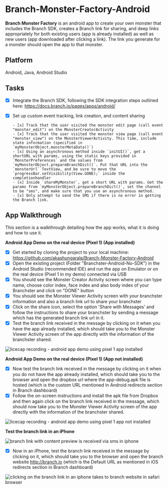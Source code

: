 # Branch-Monster-Factory-Android
**Branch Monster Factory** is an android app to create your own monster that includes the Branch SDK, creates a Branch link for sharing, and deep links appropriately for both existing users (app is already installed) as well as new users (app downloaded after clicking a link). The link you generate for a monster should open the app to that monster.

## Platform

Android, Java, Android Studio

## Tasks

- [x] Integrate the Branch SDK, following the SDK integration steps outlined here: https://docs.branch.io/pages/apps/android/
- [x] Set up custom event tracking, link creation, and content sharing
      
      - [x] Track that the user visited the monster edit page (call event "monster_edit") on the MonsterCreatorActivity
      - [x] Track that the user visited the monster view page (call event "monster_view") on the MonsterViewerActivity. This time, include state information (specified in `myMonsterObject.monsterMetaData()`)
      - [x] Using an asynchronous method inside `initUI()`, get a shortURL with params, using the static keys provided in `MonsterPreferences` and the values from `myMonsterObject.prepareBranchDict()`. Put that URL into the `monsterUrl` TextView, and be sure to move the `progressBar.setVisibility(View.GONE);` inside the completionhandler
      - [x] Inside `shareMyMonster`, get a short URL with params. Get the params from `myMonsterObject.prepareBranchDict()`, set the channel to be "sms", and make sure that you use an asynchronous method.
      - [x] Only attempt to send the SMS if there is no error in getting the Branch link.

## App Walkthrough

This section is a walkthrough detailing how the app works, what it is doing and how to use it.

**Android App Demo on the real device (Pixel 1) (App installed)**

- [x] Get started by cloning the project to your local machine: https://github.com/akashungarala/Branch-Monster-Factory-Android
- [x] Open the existing project (Folder "Branchster-Android-No-SDK") in the Android Studio (recommended IDE) and run the app on Emulator or on the real device (Pixel 1 in my demo) connected via USB
- [x] You should see the Monster Creator Activity screen where you can type name, choose color index, face index and also body index of your Branchster and click on "DONE" button
- [x] You should see the Monster Viewer Activity screen with your branchster information and also a branch link url to share your branchster
- [x] Click on the share icon, select the option 'Share with Messages' and follow the instructions to share your branchster by sending a message which has the generated branch link url in it.
- [x] Test the branch link received in the message by clicking on it when you have the app already installed, which should take you to the Monster Viewer Activity screen of the app directly with the information of the branchster shared.

![licecap recording - android app demo using pixel 1 app installed](https://user-images.githubusercontent.com/7720015/44677109-fa808180-a9e9-11e8-8204-a310f26441ca.gif)

**Android App Demo on the real device (Pixel 1) (App not installed)**

- [x] Now test the branch link received in the message by clicking on it when you do not have the app already installed, which should take you to the browser and open the dropbox url where the app-debug.apk file is hosted (which is the custom URL mentioned in Android redirects section in Branch dashboard)
- [x] Follow the on-screen instructions and install the apk file from Dropbox and then again click on the branch link received in the message, which should now take you to the Monster Viewer Activity screen of the app directly with the information of the branchster shared.

![licecap recording - android app demo using pixel 1 app not installed](https://user-images.githubusercontent.com/7720015/44677160-1ab04080-a9ea-11e8-930f-0bacc50a05e9.gif)

**Test the branch link in an iPhone**

![branch link with content preview is received via sms in iphone](https://user-images.githubusercontent.com/7720015/44681163-b5ae1800-a9f4-11e8-86e6-4931b94dda08.PNG)

- [x] Now in an iPhone, test the branch link received in the message by clicking on it, which should take you to the browser and open the branch website http://branch.io (which is the Default URL as mentioned in iOS redirects section in Branch dashboard)

![clicking on the branch link in an iphone takes to branch website in safari browser](https://user-images.githubusercontent.com/7720015/44681147-a5963880-a9f4-11e8-85ca-b2c39d1a0a88.PNG)
